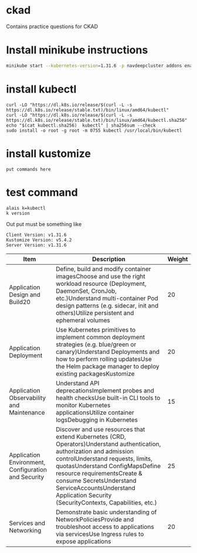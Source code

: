 # ckad
Contains practice questions for CKAD

# Install minikube instructions
```bash
minikube start --kubernetes-version=1.31.6 -p navdeepcluster addons enable metrics-server
```

# install kubectl
```
curl -LO "https://dl.k8s.io/release/$(curl -L -s https://dl.k8s.io/release/stable.txt)/bin/linux/amd64/kubectl"
curl -LO "https://dl.k8s.io/release/$(curl -L -s https://dl.k8s.io/release/stable.txt)/bin/linux/amd64/kubectl.sha256"
echo "$(cat kubectl.sha256)  kubectl" | sha256sum --check
sudo install -o root -g root -m 0755 kubectl /usr/local/bin/kubectl
```
# install kustomize
```
put commands here
```

# test command 

```
alais k=kubectl
k version
```
Out put must be something like

```
Client Version: v1.31.6
Kustomize Version: v5.4.2
Server Version: v1.31.6
```

| Item | Description | Weight |
| --- | --- | -- |
| Application Design and Build20 | Define, build and modify container imagesChoose and use the right workload resource (Deployment, DaemonSet, CronJob, etc.)Understand multi-container Pod design patterns (e.g. sidecar, init and others)Utilize persistent and ephemeral volumes | 20 |
| Application Deployment | Use Kubernetes primitives to implement common deployment strategies (e.g. blue/green or canary)Understand Deployments and how to perform rolling updatesUse the Helm package manager to deploy existing packagesKustomize| 20 |
| Application Observability and Maintenance | Understand API deprecationsImplement probes and health checksUse built-in CLI tools to monitor Kubernetes applicationsUtilize container logsDebugging in Kubernetes | 15 |
| Application Environment, Configuration and Security | Discover and use resources that extend Kubernetes (CRD, Operators)Understand authentication, authorization and admission controlUnderstand requests, limits, quotasUnderstand ConfigMapsDefine resource requirementsCreate & consume SecretsUnderstand ServiceAccountsUnderstand Application Security (SecurityContexts, Capabilities, etc.) | 25 |
| Services and Networking | Demonstrate basic understanding of NetworkPoliciesProvide and troubleshoot access to applications via servicesUse Ingress rules to expose applications | 20 |







